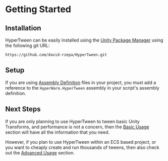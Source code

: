 # Getting Started

## Installation

HyperTween can be easily installed using the [Unity Package Manager](https://docs.unity3d.com/Manual/upm-ui-giturl.html) using the following git URL:

   `https://github.com/david-rzepa/HyperTween.git`


## Setup

If you are using [Assembly Definition](https://docs.unity3d.com/Manual/ScriptCompilationAssemblyDefinitionFiles.html) files in your project, you must add a reference to the `HyperWare.HyperTween` assembly in your script's assembly definition.

## Next Steps

If you are only planning to use HyperTween to tween basic Unity Transforms, and performance is not a concern, then the [Basic Usage](basic-tween-creation.md) section will have all the information that you need.

However, if you plan to use HyperTween within an ECS based project, or you want to cheaply create and run thousands of tweens, then also check out the [Advanced Usage](advanced-tween-creation.md) section.
